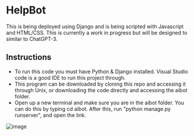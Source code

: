# HelpBot

This is being deployed using Django and is being scripted with Javascript and HTML/CSS. This is currently a work in progress but will be designed to similar to ChatGPT-3.

<h2>Instructions</h2>

- To run this code you must have Python & Django installed. Visual Studio code is a good IDE to run this project through.
- This program can be downloaded by cloning this repo and accessing it through Unix, or downloading the code directly and accessing the aibot folder.
- Open up a new terminal and make sure you are in the aibot folder. You can do this by typing cd aibot. After this, run "python manage.py runserver", and open the link.

![image](https://github.com/Hamoozi/ChatBot/assets/82399910/83b2f52f-3947-40ec-99e4-6bc9e5bdf6c4)


